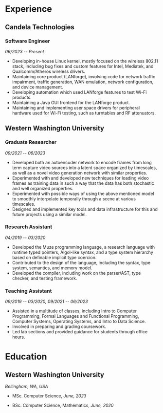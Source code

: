 # Experience

## Candela Technologies
### Software Engineer
*06/2023 -- Present*
- Developing in-house Linux kernel, mostly focused on the wireless 802.11 stack, including bug fixes and custom features for Intel, Mediatek, and Qualcomm/Atheros wireless drivers.
- Maintaining core product (LANforge), involving code for network traffic impairment, traffic generation, WAN emulation, network configuration, and device management.
- Developing automation which used LANforge features to test Wi-Fi products.
- Maintaining a Java GUI frontend for the LANforge product.
- Maintaining and implementing user space drivers for peripheral hardware used for Wi-Fi testing, such as turntables and RF attenuators.

## Western Washington University
### Graduate Researcher
*09/2021 -- 06/2023*
- Developed both an autoencoder network to encode frames from long term capture video sources into a latent space organized by timescales, as well as a novel video generation network with similar properties.
- Experimented with and developed new techniques for loading video frames as training data in such a way that the data has both stochastic and well organized properties.
- Experimented with possible ways of using the above mentioned model to smoothly interpolate temporally through a scene at various timescales.
- Designed and implemented key tools and data infrastructure for this and future projects using a similar model.

### Research Assistant
*04/2019 -- 03/2020*
- Developed the Muze programming language, a research language with runtime typed pointers, Algol-like syntax, and a type system hierarchy based on definable implicit type coercion.
- Contributed to the design of the language, including the syntax, type system, semantics, and memory model.
- Developed the compiler, including work on the parser/AST, type checker, and testing framework.

### Teaching Assistant
*09/2019 -- 03/2020, 09/2021 -- 06/2023*
- Assisted in a multitude of classes, including Intro to Computer Programming, Formal Languages and Functional Programming, Computer Systems, Operating Systems, and Intro to Data Science.
- Involved in preparing and grading coursework.
- Led lab sections and provided guidance for students through office hours.

# Education

## Western Washington University
*Bellingham, WA, USA*

- MSc. Computer Science, *June, 2023*

- BSc. Computer Science, Mathematics, *June, 2020*


